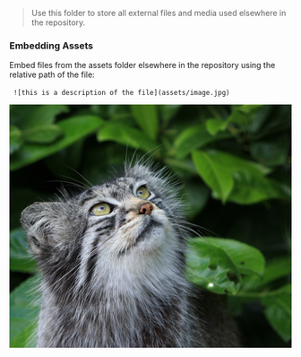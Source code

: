 > Use this folder to store all external files and media used elsewhere in the repository.

### Embedding Assets

Embed files from the assets folder elsewhere in the repository using the relative path of the file:

` ![this is a description of the file](assets/image.jpg)`

![Pallas Cat](image.jpg)

